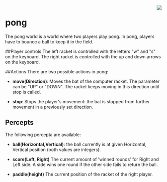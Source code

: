 <img align="right" src="pong.png"/>

# pong
The pong world is a world where two players play pong. In pong, players have to bounce a ball to keep it in the field.

##Player controls
The left racket is controlled with the letters "w" and "s" on the keyboard. The right racket is controlled with the up and down arrows on the keyboard. 

##Actions
There are two possible actions in pong:

* **move(Direction)**: Moves the bat of the computer racket. The parameter can be "UP" or "DOWN". The racket keeps moving in this direction until stop is called.

* **stop**: Stops the player's movement: the bat is stopped from further movement in a previously set direction.

## Percepts
The following percepta are available:
* **ball(Horizontal,Vertical)**: the ball currently is at given Horizontal, Vertical position (both values are integers).

* **score(Left, Right)** The current amount of 'winned rounds' for Right and Left side. A side wins one round if the other side fails to return the ball.

* **paddle(height)** The current position of the racket of the right player.
